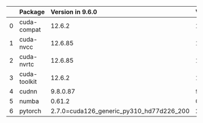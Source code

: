 <!-- markdown-link-check-disable -->

|    | Package      | Version in 9.6.0                         | Version in 9.7.0                         | Status   |
|---:|:-------------|:-----------------------------------------|:-----------------------------------------|:---------|
|  0 | cuda-compat  | 12.6.2                                   | 12.6.2                                   |          |
|  1 | cuda-nvcc    | 12.6.85                                  | 12.6.85                                  |          |
|  2 | cuda-nvrtc   | 12.6.85                                  | 12.6.85                                  |          |
|  3 | cuda-toolkit | 12.6.2                                   | 12.6.2                                   |          |
|  4 | cudnn        | 9.8.0.87                                 | 9.8.0.87                                 |          |
|  5 | numba        | 0.61.2                                   | 0.61.2                                   |          |
|  6 | pytorch      | 2.7.0=cuda126_generic_py310_hd77d226_200 | 2.7.0=cuda126_generic_py310_hd77d226_200 |          |